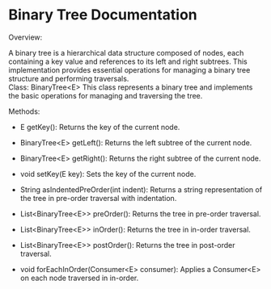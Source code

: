 # Binary Tree Documentation

Overview:

A binary tree is a hierarchical data structure composed of nodes, each containing a key value and references to its left and right subtrees. This implementation provides essential operations for managing a binary tree structure and performing traversals.  
Class: BinaryTree&lt;E&gt; This class represents a binary tree and implements the basic operations for managing and traversing the tree.

Methods:

* E getKey(): Returns the key of the current node.
  
* BinaryTree&lt;E&gt; getLeft(): Returns the left subtree of the current node.
  
* BinaryTree&lt;E&gt; getRight(): Returns the right subtree of the current node.
  
* void setKey(E key): Sets the key of the current node.
  
* String asIndentedPreOrder(int indent): Returns a string representation of the tree in pre-order traversal with indentation.
  
* List<BinaryTree&lt;E&gt;> preOrder(): Returns the tree in pre-order traversal.
  
* List<BinaryTree&lt;E&gt;> inOrder(): Returns the tree in in-order traversal.
  
* List<BinaryTree&lt;E&gt;> postOrder(): Returns the tree in post-order traversal.
  
* void forEachInOrder(Consumer&lt;E&gt; consumer): Applies a Consumer&lt;E&gt; on each node traversed in in-order.

